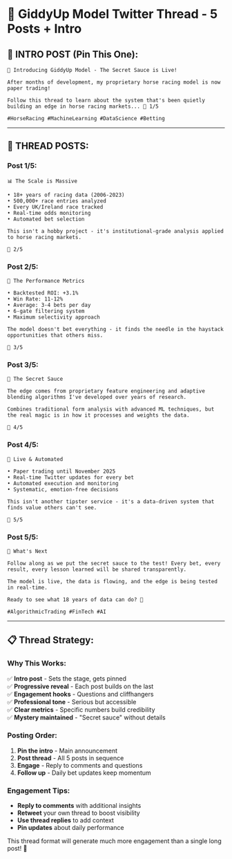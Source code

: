 # 🏇 GiddyUp Model Twitter Thread - 5 Posts + Intro

## 📌 **INTRO POST (Pin This One):**
```
🏇 Introducing GiddyUp Model - The Secret Sauce is Live! 

After months of development, my proprietary horse racing model is now paper trading! 

Follow this thread to learn about the system that's been quietly building an edge in horse racing markets... 🧵 1/5

#HorseRacing #MachineLearning #DataScience #Betting
```

---

## 🧵 **THREAD POSTS:**

### **Post 1/5:**
```
📊 The Scale is Massive

• 18+ years of racing data (2006-2023)
• 500,000+ race entries analyzed  
• Every UK/Ireland race tracked
• Real-time odds monitoring
• Automated bet selection

This isn't a hobby project - it's institutional-grade analysis applied to horse racing markets.

🧵 2/5
```

### **Post 2/5:**
```
🎯 The Performance Metrics

• Backtested ROI: +3.1%
• Win Rate: 11-12% 
• Average: 3-4 bets per day
• 6-gate filtering system
• Maximum selectivity approach

The model doesn't bet everything - it finds the needle in the haystack opportunities that others miss.

🧵 3/5
```

### **Post 3/5:**
```
🔬 The Secret Sauce

The edge comes from proprietary feature engineering and adaptive blending algorithms I've developed over years of research.

Combines traditional form analysis with advanced ML techniques, but the real magic is in how it processes and weights the data.

🧵 4/5
```

### **Post 4/5:**
```
🤖 Live & Automated

• Paper trading until November 2025
• Real-time Twitter updates for every bet
• Automated execution and monitoring
• Systematic, emotion-free decisions

This isn't another tipster service - it's a data-driven system that finds value others can't see.

🧵 5/5
```

### **Post 5/5:**
```
🚀 What's Next

Follow along as we put the secret sauce to the test! Every bet, every result, every lesson learned will be shared transparently.

The model is live, the data is flowing, and the edge is being tested in real-time.

Ready to see what 18 years of data can do? 👀

#AlgorithmicTrading #FinTech #AI
```

---

## 📋 **Thread Strategy:**

### **Why This Works:**
✅ **Intro post** - Sets the stage, gets pinned  
✅ **Progressive reveal** - Each post builds on the last  
✅ **Engagement hooks** - Questions and cliffhangers  
✅ **Professional tone** - Serious but accessible  
✅ **Clear metrics** - Specific numbers build credibility  
✅ **Mystery maintained** - "Secret sauce" without details  

### **Posting Order:**
1. **Pin the intro** - Main announcement
2. **Post thread** - All 5 posts in sequence
3. **Engage** - Reply to comments and questions
4. **Follow up** - Daily bet updates keep momentum

### **Engagement Tips:**
- **Reply to comments** with additional insights
- **Retweet** your own thread to boost visibility  
- **Use thread replies** to add context
- **Pin updates** about daily performance

This thread format will generate much more engagement than a single long post! 🎉


